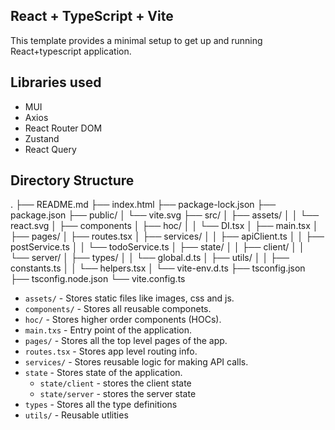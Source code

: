 ## React + TypeScript + Vite

This template provides a minimal setup to get up and running React+typescript application.

## Libraries used

- MUI
- Axios
- React Router DOM
- Zustand
- React Query

## Directory Structure

.
├── README.md
├── index.html
├── package-lock.json
├── package.json
├── public/
│ └── vite.svg
├── src/
│ ├── assets/
│ │ └── react.svg
│ ├── components
│ ├── hoc/
│ │ └── DI.tsx
│ ├── main.tsx
│ ├── pages/
│ ├── routes.tsx
│ ├── services/
│ │ ├── apiClient.ts
│ │ ├── postService.ts
│ │ └── todoService.ts
│ ├── state/
│ │ ├── client/
│ │ └── server/
│ ├── types/
│ │ └── global.d.ts
│ ├── utils/
│ │ ├── constants.ts
│ │ └── helpers.tsx
│ └── vite-env.d.ts
├── tsconfig.json
├── tsconfig.node.json
└── vite.config.ts

- `assets/` - Stores static files like images, css and js.
- `components/` - Stores all reusable componets.
- `hoc/` - Stores higher order components (HOCs).
- `main.txs` - Entry point of the application.
- `pages/` - Stores all the top level pages of the app.
- `routes.tsx` - Stores app level routing info.
- `services/` - Stores reusable logic for making API calls.
- `state` - Stores state of the application.
  - `state/client` - stores the client state
  - `state/server` - stores the server state
- `types` - Stores all the type definitions
- `utils/` - Reusable utlities
